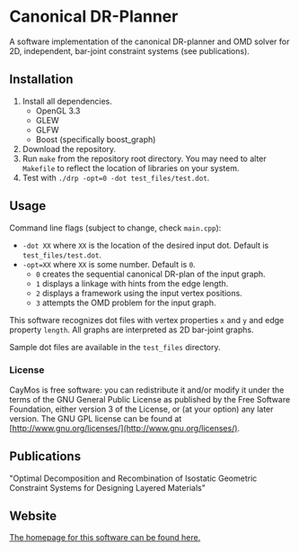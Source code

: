 # Canonical DR-Planner #

A software implementation of the canonical DR-planner and OMD solver for 2D, independent, bar-joint constraint systems (see publications).

## Installation
1. Install all dependencies.
    - OpenGL 3.3
    - GLEW
    - GLFW
    - Boost (specifically boost_graph)
2. Download the repository.
3. Run `make` from the repository root directory. You may need to alter `Makefile` to reflect the location of libraries on your system.
4. Test with `./drp -opt=0 -dot test_files/test.dot`.

## Usage
Command line flags (subject to change, check `main.cpp`):

- `-dot XX` where `XX` is the location of the desired input dot. Default is `test_files/test.dot`.
- `-opt=XX` where `XX` is some number. Default is `0`.
    - `0` creates the sequential canonical DR-plan of the input graph.
    - `1` displays a linkage with hints from the edge length.
    - `2` displays a framework using the input vertex positions.
    - `3` attempts the OMD problem for the input graph.

This software recognizes dot files with vertex properties `x` and `y` and edge property `length`. All graphs are interpreted as 2D bar-joint graphs.

Sample dot files are available in the `test_files` directory.

### License ###
CayMos is free software: you can redistribute it and/or modify
it under the terms of the GNU General Public License as published by
the Free Software Foundation, either version 3 of the License, or
(at your option) any later version.
The GNU GPL license can be found at [http://www.gnu.org/licenses/](http://www.gnu.org/licenses/).

## Publications
"Optimal Decomposition and Recombination of Isostatic Geometric Constraint Systems for Designing Layered Materials"

## Website
[The homepage for this software can be found here.](http://cise.ufl.edu/~tbaker/drp)
